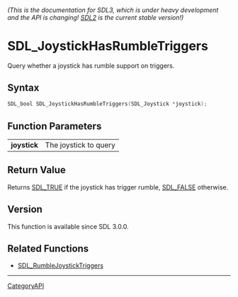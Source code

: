 ###### (This is the documentation for SDL3, which is under heavy development and the API is changing! [SDL2](https://wiki.libsdl.org/SDL2/) is the current stable version!)
# SDL_JoystickHasRumbleTriggers

Query whether a joystick has rumble support on triggers.

## Syntax

```c
SDL_bool SDL_JoystickHasRumbleTriggers(SDL_Joystick *joystick);

```

## Function Parameters

|                  |                       |
| ---------------- | --------------------- |
| **joystick**     | The joystick to query |

## Return Value

Returns [SDL_TRUE](SDL_TRUE.md) if the joystick has trigger rumble,
[SDL_FALSE](SDL_FALSE.md) otherwise.

## Version

This function is available since SDL 3.0.0.

## Related Functions

* [SDL_RumbleJoystickTriggers](SDL_RumbleJoystickTriggers.md)

----
[CategoryAPI](CategoryAPI.md)

